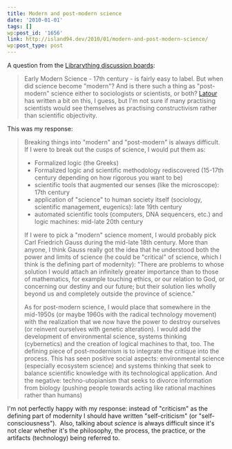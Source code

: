 ```yaml
---
title: Modern and post-modern science
date: '2010-01-01'
tags: []
wp:post_id: '1656'
link: http://island94.dev/2010/01/modern-and-post-modern-science/
wp:post_type: post
---
```


A question from the <a href="http://www.librarything.com/topic/58098">Librarything discussion boards</a>:
<blockquote>Early Modern Science - 17th century - is fairly easy to label. But when did science become "modern"? And is there such a thing as "post-modern" science either to sociologists or scientists, or both? <a href="http://en.wikipedia.org/wiki/Bruno_Latour">Latour</a> has written a bit on this, I guess, but I'm not sure if many practising scientists would see themselves as practising constructivism rather than scientific objectivity.</blockquote>
This was my response:
<blockquote>Breaking things into "modern" and "post-modern" is always difficult. If I were to break out the cusps of science, I would put them as:

- Formalized logic (the Greeks)
- Formalized logic and scientific methodology rediscovered (15-17th century depending on how rigorous you want to be)
- scientific tools that augmented our senses (like the microscope): 17th century
- application of "science" to human society itself (sociology, scientific management, eugenics): late 19th century
- automated scientific tools (computers, DNA sequencers, etc.) and logic machines: mid-late 20th century

If I were to pick a "modern" science moment, I would probably pick Carl Friedrich Gauss during the mid-late 18th century. More than anyone, I think Gauss really got the idea that he understood both the power and limits of science (he could be "critical" of science, which I think is the defining part of modernity): "There are problems to whose solution I would attach an infinitely greater importance than to those of mathematics, for example touching ethics, or our relation to God, or concerning our destiny and our future; but their solution lies wholly beyond us and completely outside the province of science."

As for post-modern science, I would place that somewhere in the mid-1950s (or maybe 1960s with the radical technology movement) with the realization that we now have the power to destroy ourselves (or reinvent ourselves with genetic alteration). I would add the development of environmental science, systems thinking (cybernetics) and the creation of logical machines to that, too. The defining piece of post-modernism is to integrate the critique into the process. This has seen positive social aspects: environmental science (especially ecosystem science) and systems thinking that seek to balance scientific knowledge with its technological application. And the negative: techno-utopianism that seeks to divorce information from biology (pushing people towards acting like rational machines rather than humans)</blockquote>
I'm not perfectly happy with my response: instead of "criticism" as the defining part of modernity I should have written "self-criticism" (or "self-consciousness").  Also, talking about <em>science</em> is always difficult since it's not clear whether it's the philosophy, the process, the practice, or the artifacts (technology) being referred to.
